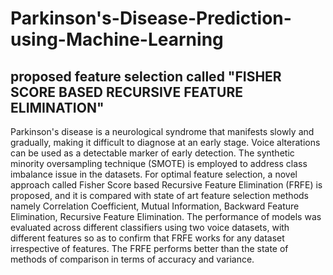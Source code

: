 # Parkinson's-Disease-Prediction-using-Machine-Learning
## proposed feature selection called "FISHER SCORE BASED RECURSIVE FEATURE ELIMINATION"
Parkinson's disease is a neurological syndrome that manifests slowly and gradually, making it
difficult to diagnose at an early stage. Voice alterations can be used as a detectable marker of early
detection. The synthetic minority oversampling technique (SMOTE) is employed to address class
imbalance issue in the datasets. For optimal feature selection, a novel approach called Fisher Score based Recursive Feature Elimination (FRFE) is proposed, and it is compared with state of art feature
selection methods namely Correlation Coefficient, Mutual Information, Backward Feature
Elimination, Recursive Feature Elimination. The performance of models was evaluated across
different classifiers using two voice datasets, with different features so as to confirm that FRFE works
for any dataset irrespective of features. The FRFE performs better than the state of methods of
comparison in terms of accuracy and variance.
